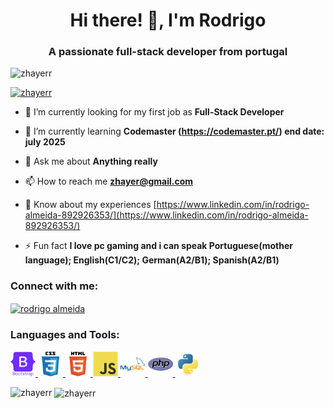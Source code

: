 <h1 align="center">Hi there! 👋, I'm Rodrigo</h1>
<h3 align="center">A passionate full-stack developer from portugal</h3>

<p align="left"> <img src="https://komarev.com/ghpvc/?username=zhayerr&label=Profile%20views&color=0e75b6&style=flat" alt="zhayerr" /> </p>

<p align="left"> <a href="https://github.com/ryo-ma/github-profile-trophy"><img src="https://github-profile-trophy.vercel.app/?username=zhayerr" alt="zhayerr" /></a> </p>

- 🔭 I’m currently looking for my first job as **Full-Stack Developer**

- 🌱 I’m currently learning **Codemaster (https://codemaster.pt/) end date: july 2025**

- 💬 Ask me about **Anything really**

- 📫 How to reach me **zhayer@gmail.com**

- 📄 Know about my experiences [https://www.linkedin.com/in/rodrigo-almeida-892926353/](https://www.linkedin.com/in/rodrigo-almeida-892926353/)

- ⚡ Fun fact **I love pc gaming and i can speak Portuguese(mother language); English(C1/C2); German(A2/B1); Spanish(A2/B1)**

<h3 align="left">Connect with me:</h3>
<p align="left">
<a href="https://linkedin.com/in/rodrigo almeida" target="blank"><img align="center" src="https://raw.githubusercontent.com/rahuldkjain/github-profile-readme-generator/master/src/images/icons/Social/linked-in-alt.svg" alt="rodrigo almeida" height="30" width="40" /></a>
</p>

<h3 align="left">Languages and Tools:</h3>
<p align="left"> <a href="https://getbootstrap.com" target="_blank" rel="noreferrer"> <img src="https://raw.githubusercontent.com/devicons/devicon/master/icons/bootstrap/bootstrap-plain-wordmark.svg" alt="bootstrap" width="40" height="40"/> </a> <a href="https://www.w3schools.com/css/" target="_blank" rel="noreferrer"> <img src="https://raw.githubusercontent.com/devicons/devicon/master/icons/css3/css3-original-wordmark.svg" alt="css3" width="40" height="40"/> </a> <a href="https://www.w3.org/html/" target="_blank" rel="noreferrer"> <img src="https://raw.githubusercontent.com/devicons/devicon/master/icons/html5/html5-original-wordmark.svg" alt="html5" width="40" height="40"/> </a> <a href="https://developer.mozilla.org/en-US/docs/Web/JavaScript" target="_blank" rel="noreferrer"> <img src="https://raw.githubusercontent.com/devicons/devicon/master/icons/javascript/javascript-original.svg" alt="javascript" width="40" height="40"/> </a> <a href="https://www.mysql.com/" target="_blank" rel="noreferrer"> <img src="https://raw.githubusercontent.com/devicons/devicon/master/icons/mysql/mysql-original-wordmark.svg" alt="mysql" width="40" height="40"/> </a> <a href="https://www.php.net" target="_blank" rel="noreferrer"> <img src="https://raw.githubusercontent.com/devicons/devicon/master/icons/php/php-original.svg" alt="php" width="40" height="40"/> </a> <a href="https://www.python.org" target="_blank" rel="noreferrer"> <img src="https://raw.githubusercontent.com/devicons/devicon/master/icons/python/python-original.svg" alt="python" width="40" height="40"/> </a> </p>

<p><img align="left" src="https://github-readme-stats.vercel.app/api/top-langs?username=zhayerr&show_icons=true&locale=en&layout=compact" alt="zhayerr" /></p>

<p>&nbsp;<img align="center" src="https://github-readme-stats.vercel.app/api?username=zhayerr&show_icons=true&locale=en" alt="zhayerr" /></p>
